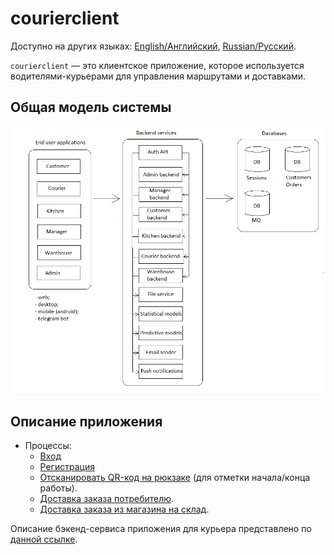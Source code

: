 # courierclient

Доступно на других языках: [English/Английский](courier.md), [Russian/Русский](courier.ru.md). 

`courierclient` — это клиентское приложение, которое используется водителями-курьерами для управления маршрутами и доставками.

## Общая модель системы

![system_overall](../img/system_overall.png)

## Описание приложения

- Процессы:
    - [Вход](../processes/customer/signin.ru.md)
    - [Регистрация](../processes/customer/signup.ru.md)
    - [Отсканировать QR-код на рюкзаке](../processes/courier/scanbackpack.ru.md) (для отметки начала/конца работы).
    - [Доставка заказа потребителю](../processes/courier/deliverorder.ru.md).
    - [Доставка заказа из магазина на склад](../processes/courier/store2wh.ru.md).

Описание бэкенд-сервиса приложения для курьера представлено по [данной ссылке](../backend/courierbackend.ru.md).
